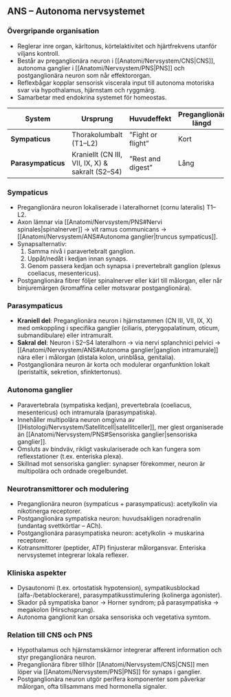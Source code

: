 ## ANS – Autonoma nervsystemet

### Övergripande organisation
- Reglerar inre organ, kärltonus, körtelaktivitet och hjärtfrekvens utanför viljans kontroll.  
- Består av preganglionära neuron i [[Anatomi/Nervsystem/CNS|CNS]], autonoma ganglier i [[Anatomi/Nervsystem/PNS|PNS]] och postganglionära neuron som når effektororgan.  
- Reflexbågar kopplar sensorisk viscerala input till autonoma motoriska svar via hypothalamus, hjärnstam och ryggmärg.  
- Samarbetar med endokrina systemet för homeostas.

| System | Ursprung | Huvudeffekt | Preganglionär längd | Postganglionär längd |
|----------|-----------|--------------|----------------------|-----------------------|
| **Sympaticus** | Thorakolumbalt (T1–L2) | ”Fight or flight” | Kort | Lång |
| **Parasympaticus** | Kraniellt (CN III, VII, IX, X) & sakralt (S2–S4) | ”Rest and digest” | Lång | Kort |

### Sympaticus
- Preganglionära neuron lokaliserade i lateralhornet (cornu lateralis) T1–L2.  
- Axon lämnar via [[Anatomi/Nervsystem/PNS#Nervi spinales|spinalnerver]] → vit ramus communicans → [[Anatomi/Nervsystem/ANS#Autonoma ganglier|truncus sympaticus]].  
- Synapsalternativ:
  1. Samma nivå i paravertebralt ganglion.  
  2. Uppåt/nedåt i kedjan innan synaps.  
  3. Genom passera kedjan och synapsa i prevertebralt ganglion (plexus coeliacus, mesentericus).  
- Postganglionära fibrer följer spinalnerver eller kärl till målorgan, eller når binjuremärgen (kromaffina celler motsvarar postganglionära).

### Parasympaticus
- **Kraniell del**: Preganglionära neuron i hjärnstammen (CN III, VII, IX, X) med omkoppling i specifika ganglier (ciliaris, pterygopalatinum, oticum, submandibulare) eller intramuralt.  
- **Sakral del**: Neuron i S2–S4 lateralhorn → via nervi splanchnici pelvici → [[Anatomi/Nervsystem/ANS#Autonoma ganglier|ganglion intramurale]] nära eller i målorgan (distala kolon, urinblåsa, genitalia).  
- Postganglionära neuron är korta och modulerar organfunktion lokalt (peristaltik, sekretion, sfinktertonus).

### Autonoma ganglier
- Paravertebrala (sympatiska kedjan), prevertebrala (coeliacus, mesentericus) och intramurala (parasympatiska).  
- Innehåller multipolära neuron omgivna av [[Histologi/Nervsystem/Satellitcell|satellitceller]], mer glest organiserade än [[Anatomi/Nervsystem/PNS#Sensoriska ganglier|sensoriska ganglier]].  
- Omsluts av bindväv, rikligt vaskulariserade och kan fungera som reflexstationer (t.ex. enteriska plexa).  
- Skillnad mot sensoriska ganglier: synapser förekommer, neuron är multipolära och ordnade oregelbundet.

### Neurotransmittorer och modulering
- Preganglionära neuron (sympaticus + parasympaticus): acetylkolin via nikotinerga receptorer.  
- Postganglionära sympatiska neuron: huvudsakligen noradrenalin (undantag svettkörtlar – ACh).  
- Postganglionära parasympatiska neuron: acetylkolin → muskarina receptorer.  
- Kotransmittorer (peptider, ATP) finjusterar målorgansvar. Enteriska nervsystemet integrerar lokala reflexer.

### Kliniska aspekter
- Dysautonomi (t.ex. ortostatisk hypotension), sympatikusblockad (alfa-/betablockerare), parasympatikusstimulering (kolinerga agonister).  
- Skador på sympatiska banor → Horner syndrom; på parasympatiska → megakolon (Hirschsprung).  
- Autonoma ganglionit kan orsaka sensoriska och vegetativa symtom.

### Relation till CNS och PNS
- Hypothalamus och hjärnstamskärnor integrerar afferent information och styr preganglionära neuron.  
- Preganglionära fibrer tillhör [[Anatomi/Nervsystem/CNS|CNS]] men löper via [[Anatomi/Nervsystem/PNS|PNS]] för synaps i ganglier.  
- Postganglionära neuron utgör perifera komponenter som påverkar målorgan, ofta tillsammans med hormonella signaler.
